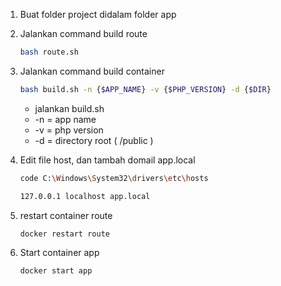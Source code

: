 1. Buat folder project didalam folder app
2. Jalankan command build route
    
    ```bash
    bash route.sh
    ```
    
3. Jalankan command build container
    
    ```bash
    bash build.sh -n {$APP_NAME} -v {$PHP_VERSION} -d {$DIR} 
    ```
    
    - jalankan build.sh
    - -n = app name
    - -v = php version
    - -d = directory root ( /public )
4. Edit file host, dan tambah domail app.local
    
    ```bash
    code C:\Windows\System32\drivers\etc\hosts
    ```
    
    ```bash
    127.0.0.1 localhost app.local
    ```
    
5. restart container route 
    
    ```bash
    docker restart route
    ```
    
6. Start container app
    
    ```bash
    docker start app
    ```
